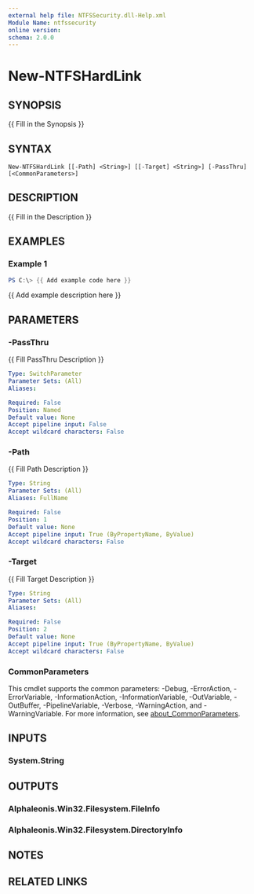 ```yaml
---
external help file: NTFSSecurity.dll-Help.xml
Module Name: ntfssecurity
online version:
schema: 2.0.0
---
```


# New-NTFSHardLink

## SYNOPSIS
{{ Fill in the Synopsis }}

## SYNTAX

```
New-NTFSHardLink [[-Path] <String>] [[-Target] <String>] [-PassThru] [<CommonParameters>]
```

## DESCRIPTION
{{ Fill in the Description }}

## EXAMPLES

### Example 1
```powershell
PS C:\> {{ Add example code here }}
```

{{ Add example description here }}

## PARAMETERS

### -PassThru
{{ Fill PassThru Description }}

```yaml
Type: SwitchParameter
Parameter Sets: (All)
Aliases:

Required: False
Position: Named
Default value: None
Accept pipeline input: False
Accept wildcard characters: False
```

### -Path
{{ Fill Path Description }}

```yaml
Type: String
Parameter Sets: (All)
Aliases: FullName

Required: False
Position: 1
Default value: None
Accept pipeline input: True (ByPropertyName, ByValue)
Accept wildcard characters: False
```

### -Target
{{ Fill Target Description }}

```yaml
Type: String
Parameter Sets: (All)
Aliases:

Required: False
Position: 2
Default value: None
Accept pipeline input: True (ByPropertyName, ByValue)
Accept wildcard characters: False
```

### CommonParameters
This cmdlet supports the common parameters: -Debug, -ErrorAction, -ErrorVariable, -InformationAction, -InformationVariable, -OutVariable, -OutBuffer, -PipelineVariable, -Verbose, -WarningAction, and -WarningVariable. For more information, see [about_CommonParameters](http://go.microsoft.com/fwlink/?LinkID=113216).

## INPUTS

### System.String

## OUTPUTS

### Alphaleonis.Win32.Filesystem.FileInfo

### Alphaleonis.Win32.Filesystem.DirectoryInfo

## NOTES

## RELATED LINKS
